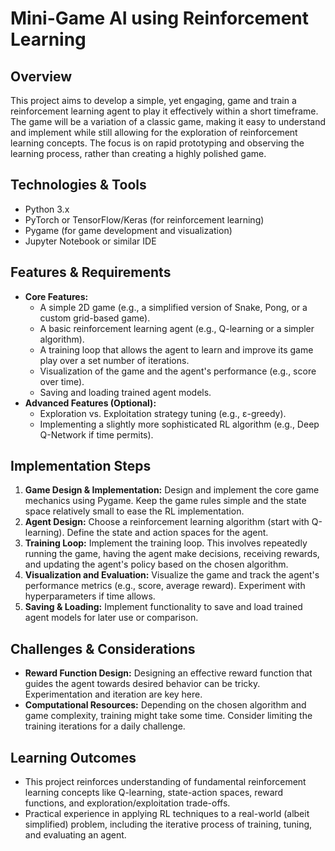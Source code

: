 # Mini-Game AI using Reinforcement Learning

## Overview

This project aims to develop a simple, yet engaging, game and train a reinforcement learning agent to play it effectively within a short timeframe.  The game will be a variation of a classic game, making it easy to understand and implement while still allowing for the exploration of reinforcement learning concepts.  The focus is on rapid prototyping and observing the learning process, rather than creating a highly polished game.

## Technologies & Tools

- Python 3.x
- PyTorch or TensorFlow/Keras (for reinforcement learning)
- Pygame (for game development and visualization)
- Jupyter Notebook or similar IDE


## Features & Requirements

- **Core Features:**
    - A simple 2D game (e.g., a simplified version of Snake, Pong, or a custom grid-based game).
    - A basic reinforcement learning agent (e.g., Q-learning or a simpler algorithm).
    -  A training loop that allows the agent to learn and improve its game play over a set number of iterations.
    -  Visualization of the game and the agent's performance (e.g., score over time).
    -  Saving and loading trained agent models.
- **Advanced Features (Optional):**
    -  Exploration vs. Exploitation strategy tuning (e.g., ε-greedy).
    -  Implementing a slightly more sophisticated RL algorithm (e.g., Deep Q-Network if time permits).


## Implementation Steps

1. **Game Design & Implementation:** Design and implement the core game mechanics using Pygame. Keep the game rules simple and the state space relatively small to ease the RL implementation.
2. **Agent Design:** Choose a reinforcement learning algorithm (start with Q-learning). Define the state and action spaces for the agent.
3. **Training Loop:** Implement the training loop.  This involves repeatedly running the game, having the agent make decisions, receiving rewards, and updating the agent's policy based on the chosen algorithm.
4. **Visualization and Evaluation:** Visualize the game and track the agent's performance metrics (e.g., score, average reward). Experiment with hyperparameters if time allows.
5. **Saving & Loading:** Implement functionality to save and load trained agent models for later use or comparison.


## Challenges & Considerations

- **Reward Function Design:** Designing an effective reward function that guides the agent towards desired behavior can be tricky.  Experimentation and iteration are key here.
- **Computational Resources:** Depending on the chosen algorithm and game complexity, training might take some time.  Consider limiting the training iterations for a daily challenge.

## Learning Outcomes

- This project reinforces understanding of fundamental reinforcement learning concepts like Q-learning, state-action spaces, reward functions, and exploration/exploitation trade-offs.
- Practical experience in applying RL techniques to a real-world (albeit simplified) problem, including the iterative process of training, tuning, and evaluating an agent.

